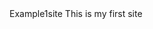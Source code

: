 <html>
<head>
Example1site
<title>
Welcome
</title>
</head>
<body>
This is my first site
</body>
</html>
